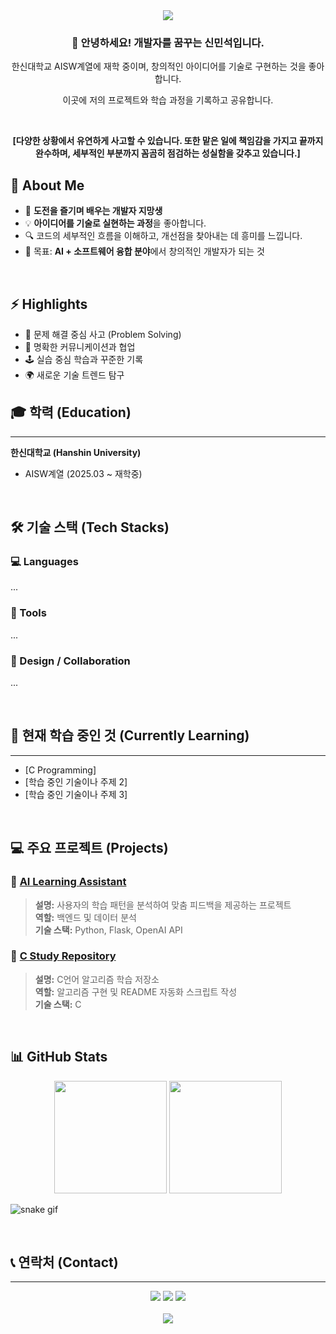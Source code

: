 <div align="center">
  <img src="https://capsule-render.vercel.app/api?type=waving&color=auto&height=200&section=header&text=Minseok%20Shin&fontSize=90" />
</div>

<div align="center">
  
### 👋 안녕하세요! 개발자를 꿈꾸는 신민석입니다.
  
<p>한신대학교 AISW계열에 재학 중이며, 창의적인 아이디어를 기술로 구현하는 것을 좋아합니다.</p>
<p>이곳에 저의 프로젝트와 학습 과정을 기록하고 공유합니다.</p>
<br>
<p><strong>[다양한 상황에서 유연하게 사고할 수 있습니다. 또한 맡은 일에 책임감을 가지고 끝까지 완수하며, 세부적인 부분까지 꼼곰히 점검하는 성실함을 갖추고 있습니다.]</strong></p>

</div>

## 🧠 About Me
- 🌱 **도전을 즐기며 배우는 개발자 지망생**
- 💡 **아이디어를 기술로 실현하는 과정**을 좋아합니다.
- 🔍 코드의 세부적인 흐름을 이해하고, 개선점을 찾아내는 데 흥미를 느낍니다.
- 🎯 목표: **AI + 소프트웨어 융합 분야**에서 창의적인 개발자가 되는 것
<br>

## ⚡ Highlights
- 🧩 문제 해결 중심 사고 (Problem Solving)
- 💬 명확한 커뮤니케이션과 협업
- 🕹️ 실습 중심 학습과 꾸준한 기록
- 🌍 새로운 기술 트렌드 탐구

## 🎓 학력 (Education)
---
**한신대학교 (Hanshin University)**
- AISW계열 (2025.03 ~ 재학중)
<br>

## 🛠️ 기술 스택 (Tech Stacks)

### 💻 Languages
...

### 🧰 Tools
...

### 🎨 Design / Collaboration
...

<br>

## 🌱 현재 학습 중인 것 (Currently Learning)
---
- [C Programming]
- [학습 중인 기술이나 주제 2]
- [학습 중인 기술이나 주제 3]

<br>

## 💻 주요 프로젝트 (Projects)

### 🔹 [AI Learning Assistant](Link)
> **설명:** 사용자의 학습 패턴을 분석하여 맞춤 피드백을 제공하는 프로젝트  
> **역할:** 백엔드 및 데이터 분석  
> **기술 스택:** Python, Flask, OpenAI API

### 🔹 [C Study Repository](https://github.com/hamsdgfh/C-Algorithm-Study)
> **설명:** C언어 알고리즘 학습 저장소  
> **역할:** 알고리즘 구현 및 README 자동화 스크립트 작성  
> **기술 스택:** C

<br>

## 📊 GitHub Stats
<div align="center">
  <img src="https://github-readme-stats.vercel.app/api?username=hamsdgfh&show_icons=true&theme=tokyonight" height="180em"/>
  <img src="https://github-readme-stats.vercel.app/api/top-langs/?username=hamsdgfh&layout=compact&theme=tokyonight" height="180em"/>
</div>

![snake gif](https://github.com/hamsdgfh/hamsdgfh/blob/output/github-contribution-grid-snake.svg)

<br>

## 📞 연락처 (Contact)

---

<div align="center">
  <a href="mailto:smseok0104@gmail.com"><img src="https://img.shields.io/badge/Email-ea4335?style=for-the-badge&logo=gmail&logoColor=white"></a>
  <a href="https://github.com/hamsdgfh"><img src="https://img.shields.io/badge/GitHub-181717?style=for-the-badge&logo=github&logoColor=white"></a>
  <a href="[여기에 블로그 주소를 입력하세요]"><img src="https://img.shields.io/badge/Blog-20c997?style=for-the-badge&logo=blogger&logoColor=white"></a>
</div>

<br>

<div align="center">
  <img src="https://capsule-render.vercel.app/api?type=rect&color=auto&height=100&section=footer" />
</div>
